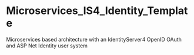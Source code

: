 # Microservices_IS4_Identity_Template
Microservices based architecture with an IdentityServer4 OpenID OAuth and ASP Net Identity user system
